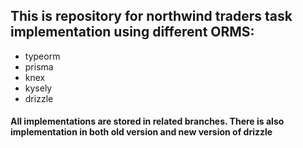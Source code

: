 ## This is repository for northwind traders task implementation using different ORMS:
- typeorm
- prisma
- knex
- kysely
- drizzle
#### All implementations are stored in related branches. There is also implementation in both old version and new version of drizzle 
